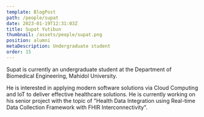 ```yaml
---
template: BlogPost
path: /people/supat
date: 2023-01-19T12:31:03Z
title: Supat Yutibun
thumbnail: /assets/people/supat.png
position: alumni
metaDescription: Undergraduate student
order: 15
---
```

Supat is currently an undergraduate student at the Department of Biomedical Engineering, Mahidol University.

He is interested in applying modern software solutions via Cloud Computing and IoT to deliver effective healthcare solutions. He is currently working on his senior project with the topic of "Health Data Integration using Real-time Data Collection Framework with FHIR Interconnectivity".
